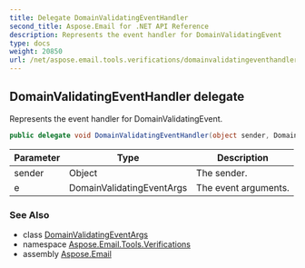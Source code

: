 ```yaml
---
title: Delegate DomainValidatingEventHandler
second_title: Aspose.Email for .NET API Reference
description: Represents the event handler for DomainValidatingEvent
type: docs
weight: 20850
url: /net/aspose.email.tools.verifications/domainvalidatingeventhandler/
---
```

## DomainValidatingEventHandler delegate

Represents the event handler for DomainValidatingEvent.

```csharp
public delegate void DomainValidatingEventHandler(object sender, DomainValidatingEventArgs e);
```

| Parameter | Type | Description |
| --- | --- | --- |
| sender | Object | The sender. |
| e | DomainValidatingEventArgs | The event arguments. |

### See Also

* class [DomainValidatingEventArgs](../domainvalidatingeventargs/)
* namespace [Aspose.Email.Tools.Verifications](../../aspose.email.tools.verifications/)
* assembly [Aspose.Email](../../)


